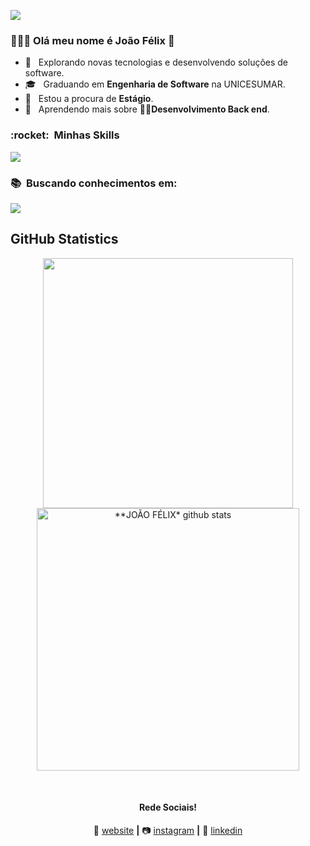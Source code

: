 ![](https://komarev.com/ghpvc/?username=joaofelixss&color=006bed)

<h3> 👨🏽‍🦱 Olá meu nome é João Félix 👋 </h3>

- 🤔 &nbsp; Explorando novas tecnologias e desenvolvendo soluções de software.
- 🎓 &nbsp; Graduando em **Engenharia de Software** na UNICESUMAR.
- 💼 &nbsp; Estou a procura de **Estágio**.
- 🌱 &nbsp; Aprendendo mais sobre **🧑‍💻Desenvolvimento Back end**.

<h3> :rocket: &nbsp;Minhas Skills </h3>

<p align="start">
  <a href="https://skillicons.dev">
    <img src="https://skillicons.dev/icons?i=git,github,html,css,figma,vscode" />
  </a>
</p>

<h3> 📚 &nbsp;Buscando conhecimentos em:</h3>

<p align="start">
  <a href="https://skillicons.dev">
    <img src="https://skillicons.dev/icons?i=react,PHP,mysql"/>
  </a>
</p>

## **GitHub Statistics**

<div align="center">
<a href="https://github.com/joaofelixss">
  <img align="center" src="https://github-readme-stats.vercel.app/api/top-langs/?username=joaofelixss&langs_count=7&theme=dark&hide_langs_below=1&layout=compact"  heigth="160em" width="400px"/>
</a>

<a href="https://github.com/joaofelixss">
 <img align="center" src="https://github-readme-stats.vercel.app/api?username=joaofelixss&show_icons=true&theme=dark&line_height=33&count_private=true" alt="**JOÃO FÉLIX* github stats" heigth="160em" width="420px"/>
</a>

[website]: https://joaofelixss.github.io/
[instagram]: https://www.instagram.com/joaofelix.dev/
[linkedin]: https://www.linkedin.com/in/joaofelixss/
<br>

#### Rede Sociais!

🏡 [website][website] **|** 
📷 [instagram][instagram] **|** 
👔 [linkedin][linkedin]
